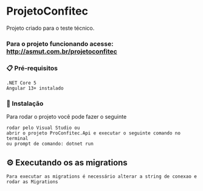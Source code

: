# ProjetoConfitec

Projeto criado para o teste técnico.

### Para o projeto funcionando acesse: http://asmut.com.br/projetoconfitec

### 📋 Pré-requisitos

```
.NET Core 5
Angular 13+ instalado
```

### 🔧 Instalação

Para rodar o projeto você pode fazer o seguinte

```
rodar pelo Visual Studio ou
abrir o projeto ProConfitec.Api e executar o seguinte comando no terminal
ou prompt de comando: dotnet run
```


## ⚙️ Executando os as migrations

```
Para executar as migrations é necessário alterar a string de conexao e rodar as Migrations
```
